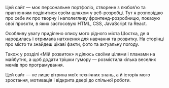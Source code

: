 Цей сайт — моє персональне портфоліо, створене з любов’ю та прагненням поділитися своїм шляхом у веб-розробці. Тут я розповідаю про себе як про творчу і наполегливу фронтенд-розробницю, показую свої проєкти, в яких застосовую HTML, CSS, JavaScript та React.

Особливу увагу приділено опису мого рідного міста Шостка, де я народилась і отримала натхнення для навчання та розвитку. На сторінці про місто ти знайдеш цікаві факти, фото та актуальну погоду.

Також у розділі «Мій розвиток» я ділюсь своїми цілями і планами на майбутнє, а щоб додати трішки гумору — розмістила кілька веселих мемів про програмування.

Цей сайт — не лише вітрина моїх технічних знань, а й історія мого зростання, мотивація і відкрита двері до спільної роботи.